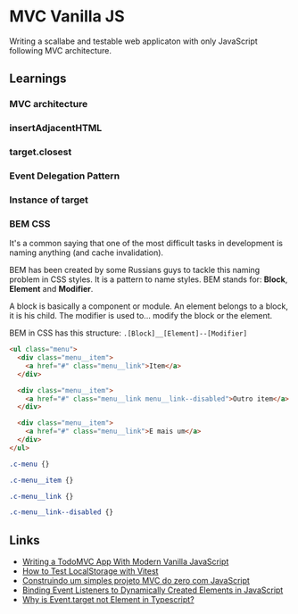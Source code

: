 # MVC Vanilla JS

Writing a scallabe and testable web applicaton with only JavaScript following MVC architecture.

## Learnings

### MVC architecture

### insertAdjacentHTML

### target.closest

### Event Delegation Pattern

### Instance of target

### BEM CSS

It's a common saying that one of the most difficult tasks in development is naming anything (and cache invalidation).

BEM has been created by some Russians guys to tackle this naming problem in CSS styles. It is a pattern to name styles. BEM stands for: **Block**, **Element** and **Modifier**.

A block is basically a component or module. An element belongs to a block, it is his child. The modifier is used to... modify the block or the element.

BEM in CSS has this structure: `.[Block]__[Element]--[Modifier]`

```html
<ul class="menu">
  <div class="menu__item">
    <a href="#" class="menu__link">Item</a>
  </div>

  <div class="menu__item">
    <a href="#" class="menu__link menu__link--disabled">Outro item</a>
  </div>

  <div class="menu__item">
    <a href="#" class="menu__link">E mais um</a>
  </div>
</ul>
```

```css
.c-menu {}

.c-menu__item {}

.c-menu__link {}

.c-menu__link--disabled {}
```

## Links 

- [Writing a TodoMVC App With Modern Vanilla JavaScript](https://frontendmasters.com/blog/vanilla-javascript-todomvc/)
- [How to Test LocalStorage with Vitest](https://runthatline.com/vitest-mock-localstorage/)
- [Construindo um simples projeto MVC do zero com JavaScript](https://www.isarubim.com/posts/construindo-um-simples-projeto-mvc-do-zero-com-javascript)
- [Binding Event Listeners to Dynamically Created Elements in JavaScript](https://medium.com/@yurchenkor33/binding-event-listeners-to-dynamically-created-elements-in-javascript-a2e30d156b8e)
- [Why is Event.target not Element in Typescript?](https://stackoverflow.com/questions/28900077/why-is-event-target-not-element-in-typescript)